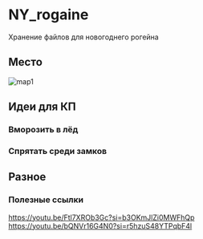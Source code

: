 # NY_rogaine
Хранение файлов для новогоднего рогейна

## Место
![map1](https://github.com/StDeniks/NY_rogaine/assets/11710706/c632baa8-b847-446c-ab2e-7ba59550aa79)


## Идеи для КП

### Вморозить в лёд

### Спрятать среди замков

## Разное
### Полезные ссылки
https://youtu.be/Ftl7XROb3Gc?si=b3OKmJlZi0MWFhQp  
https://youtu.be/bQNVr16G4N0?si=r5hzuS48YTPqbF4l